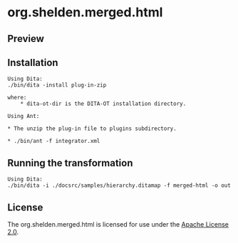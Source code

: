 # org.shelden.merged.html #

Preview
-------


Installation
------------

    Using Dita:
    ./bin/dita -install plug-in-zip

    where:
		* dita-ot-dir is the DITA-OT installation directory.

    Using Ant:

	* The unzip the plug-in file to plugins subdirectory.

    * ./bin/ant -f integrator.xml


Running the transformation
--------------------------

    Using Dita:
    ./bin/dita -i ./docsrc/samples/hierarchy.ditamap -f merged-html -o out

License
-------

The org.shelden.merged.html is licensed for use under the [Apache License 2.0](http://www.apache.org/licenses/LICENSE-2.0).